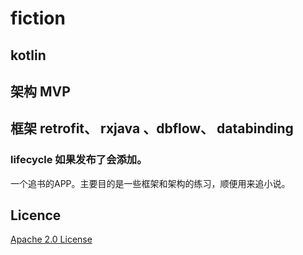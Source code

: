 # fiction
## kotlin
## 架构 MVP
## 框架 retrofit、 rxjava 、dbflow、 databinding
### lifecycle 如果发布了会添加。
一个追书的APP。主要目的是一些框架和架构的练习，顺便用来追小说。

## Licence
 [Apache 2.0 License](http://www.apache.org/licenses/LICENSE-2.0.html)

